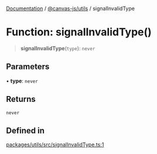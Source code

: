 [Documentation](../../../packages.md) / [@canvas-js/utils](../index.md) / signalInvalidType

# Function: signalInvalidType()

> **signalInvalidType**(`type`): `never`

## Parameters

• **type**: `never`

## Returns

`never`

## Defined in

[packages/utils/src/signalInvalidType.ts:1](https://github.com/canvasxyz/canvas/blob/62d177fb446565afa753f83091e84331fbd47245/packages/utils/src/signalInvalidType.ts#L1)
